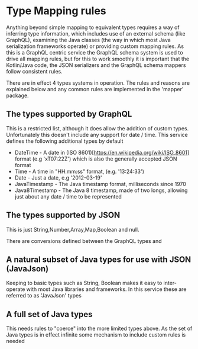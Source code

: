 # Type Mapping rules 


Anything beyond simple mapping to equivalent types requires a way of inferring type information, 
which includes use of an external schema (like GraphQL), examining the Java classes (the way in which 
most Java serialization frameworks operate) or providing custom mapping rules. As this is a GraphQL 
centric service the GraphQL schema system is used to drive all mapping rules, but for this to work smoothly 
it is important that the Kotlin/Java code, the JSON serializers and the GraphQL schema mappers follow 
consistent rules.

There are in effect 4 types systems in operation. The rules and reasons are explained below and 
any common rules are implemented in the 'mapper' package. 
  

## The types supported by GraphQL

This is a restricted list, although it does allow the addition of custom types. Unfortunately this 
doesn't include any support for date / time. This service defines the following additional types by default

* DateTime - A date in (ISO 8601)[https://en.wikipedia.org/wiki/ISO_8601] format (e.g 'xT07:22Z') which 
is also the generally accepted JSON format 
* Time - A time in "HH:mm:ss" format, (e.g. '13:24:33')
* Date - Just a date, e.g '2012-03-19'
* JavaTimestamp - The Java timestamp format, milliseconds since 1970
* Java8Timestamp - The Java 8 timestamp, made of two longs, allowing just about any date / time to be represented


## The types supported by JSON 
 
This is just String,Number,Array,Map,Boolean and null.

There are conversions defined between the GraphQL types and 

## A natural subset of Java types for use with JSON (JavaJson)

Keeping to basic types such as String, Boolean makes it easy to inter-operate with most Java 
libraries and frameworks. In this service these are referred to as 'JavaJson' types

## A full set of Java types 

This needs rules to "coerce" into the more limited types above. As the set of Java types is in effect 
infinite some mechanism to include custom rules is needed
  


